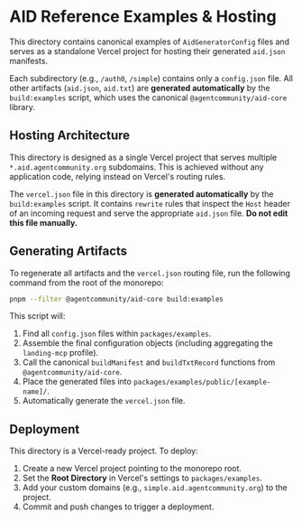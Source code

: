 # AID Reference Examples & Hosting

This directory contains canonical examples of `AidGeneratorConfig` files and serves as a standalone Vercel project for hosting their generated `aid.json` manifests.

Each subdirectory (e.g., `/auth0`, `/simple`) contains only a `config.json` file. All other artifacts (`aid.json`, `aid.txt`) are **generated automatically** by the `build:examples` script, which uses the canonical `@agentcommunity/aid-core` library.

## Hosting Architecture

This directory is designed as a single Vercel project that serves multiple `*.aid.agentcommunity.org` subdomains. This is achieved without any application code, relying instead on Vercel's routing rules.

The `vercel.json` file in this directory is **generated automatically** by the `build:examples` script. It contains `rewrite` rules that inspect the `Host` header of an incoming request and serve the appropriate `aid.json` file. **Do not edit this file manually.**

## Generating Artifacts

To regenerate all artifacts and the `vercel.json` routing file, run the following command from the root of the monorepo:

```bash
pnpm --filter @agentcommunity/aid-core build:examples
```

This script will:
1. Find all `config.json` files within `packages/examples`.
2. Assemble the final configuration objects (including aggregating the `landing-mcp` profile).
3. Call the canonical `buildManifest` and `buildTxtRecord` functions from `@agentcommunity/aid-core`.
4. Place the generated files into `packages/examples/public/[example-name]/`.
5. Automatically generate the `vercel.json` file.

## Deployment

This directory is a Vercel-ready project. To deploy:

1.  Create a new Vercel project pointing to the monorepo root.
2.  Set the **Root Directory** in Vercel's settings to `packages/examples`.
3.  Add your custom domains (e.g., `simple.aid.agentcommunity.org`) to the project.
4.  Commit and push changes to trigger a deployment. 